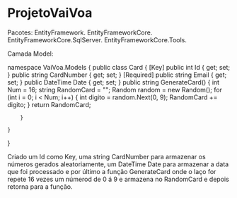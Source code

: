# ProjetoVaiVoa

Pacotes:
EntityFramework.
EntityFrameworkCore.
EntityFrameworkCore.SqlServer.
EntityFrameworkCore.Tools.

Camada Model:

namespace VaiVoa.Models
{
    public class Card
    {
        [Key]
        public int Id { get; set; }
        public string CardNumber { get; set; }
        [Required]
        public string Email { get; set; }
        public DateTime Date { get; set; }
        public string GenerateCard()
        {
            int Num = 16;
            string RandomCard = "";
            Random random = new Random();
            for (int i = 0; i < Num; i++)
            {
                int digito = random.Next(0, 9);
                RandomCard += digito;
            }
            return RandomCard;

        }

    }
}

Criado um Id como Key, uma string CardNumber para armazenar os números gerados aleatoriamente, um DateTime Date para armazenar a data que foi processado e por último a função GenerateCard onde o laço for repete 16 vezes um númerod de 0 á 9 e armazena no RandomCard e depois retorna para a função.

